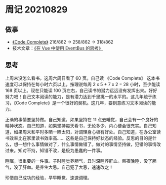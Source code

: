 # 周记 20210829

## 做事

- [《Code Complete》](https://book.douban.com/subject/1432042/) 216/862 -> 258/862 -> 318/862
- 技术文章：[《在 Vue 中使用 EventBus 的思考》](../../notes/202108252005.md) 

## 思考

上周末没怎么看书，这周六周日看了 60 页。自己读 《Code Complete》 这本书速度可以保持在每小时六页以上。按理说每周 2 x 5 + 7 x 2 = 28 小时，至少能读 168 页以上。现在只能读 100 页左右，自己读书的潜力远远没有发挥出来。好好努力吧！自己文本阅读的能力，是有潜力达到千里挑一的水平的。这几年疏于练习，《Code Complete》是一个很好的契机。这几年，要刻意练习文本阅读的能力。

正确的事情要坚持做。自己知道，如果坚持在 11 点去睡觉，自己会有一个良好的精神状态。自己知道，如果坚持每天看书，无论多少，内心便会很充实。自己知道，如果周末和平时多晒一晒太阳，对调理身心极有好处。自己知道，在办公室读书效率比在家里读书效率高...... 这些是自己保持好状态的经验。反思的目的是什么，想一想什么事情做对了，什么事情做错了。做对的事情坚持做，犯错的事情改过来。知对不持，知错不改，是极为愚蠢的一件事。

睡眠，很重要的一件事。子时睡觉养胆气，丑时深睡养肝血。熬夜晚睡，没了胆气，没了肝血。是养生大忌。自己犯了大忌，速速改之！

珍惜自己成功的经验，早早睡觉，速速调理。
